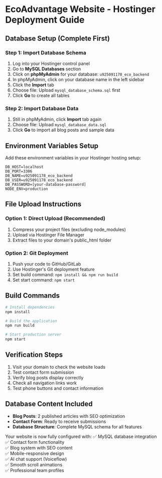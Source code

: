 # EcoAdvantage Website - Hostinger Deployment Guide

## Database Setup (Complete First)

### Step 1: Import Database Schema
1. Log into your Hostinger control panel
2. Go to **MySQL Databases** section
3. Click on **phpMyAdmin** for your database: `u925091178_eco_backend`
4. In phpMyAdmin, click on your database name in the left sidebar
5. Click the **Import** tab
6. Choose file: Upload `mysql_database_schema.sql` first
7. Click **Go** to create all tables

### Step 2: Import Database Data
1. Still in phpMyAdmin, click **Import** tab again
2. Choose file: Upload `mysql_database_data.sql` 
3. Click **Go** to import all blog posts and sample data

## Environment Variables Setup

Add these environment variables in your Hostinger hosting setup:

```
DB_HOST=localhost
DB_PORT=3306
DB_NAME=u925091178_eco_backend
DB_USER=u925091178_eco_backend
DB_PASSWORD=[your-database-password]
NODE_ENV=production
```

## File Upload Instructions

### Option 1: Direct Upload (Recommended)
1. Compress your project files (excluding node_modules)
2. Upload via Hostinger File Manager
3. Extract files to your domain's public_html folder

### Option 2: Git Deployment
1. Push your code to GitHub/GitLab
2. Use Hostinger's Git deployment feature
3. Set build command: `npm install && npm run build`
4. Set start command: `npm start`

## Build Commands

```bash
# Install dependencies
npm install

# Build the application
npm run build

# Start production server
npm start
```

## Verification Steps

1. Visit your domain to check the website loads
2. Test contact form submission
3. Verify blog posts display correctly
4. Check all navigation links work
5. Test phone buttons and contact information

## Database Content Included

- **Blog Posts**: 2 published articles with SEO optimization
- **Contact Form**: Ready to receive submissions
- **Database Structure**: Complete MySQL schema for all features

Your website is now fully configured with:
✅ MySQL database integration  
✅ Contact form functionality  
✅ Blog system with SEO content  
✅ Mobile-responsive design  
✅ AI chat support (Voiceflow)  
✅ Smooth scroll animations  
✅ Professional team profiles